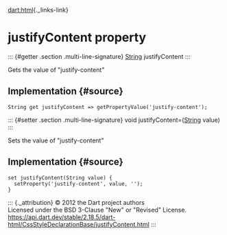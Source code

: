 [dart:html](../../dart-html/dart-html-library){._links-link}

justifyContent property
=======================

::: {#getter .section .multi-line-signature}
[String](../../dart-core/string-class) justifyContent
:::

Gets the value of \"justify-content\"

Implementation {#source}
--------------

``` {.language-dart data-language="dart"}
String get justifyContent => getPropertyValue('justify-content');
```

::: {#setter .section .multi-line-signature}
void justifyContent=([String](../../dart-core/string-class) value)
:::

Sets the value of \"justify-content\"

Implementation {#source}
--------------

``` {.language-dart data-language="dart"}
set justifyContent(String value) {
  setProperty('justify-content', value, '');
}
```

::: {._attribution}
© 2012 the Dart project authors\
Licensed under the BSD 3-Clause \"New\" or \"Revised\" License.\
<https://api.dart.dev/stable/2.18.5/dart-html/CssStyleDeclarationBase/justifyContent.html>
:::
